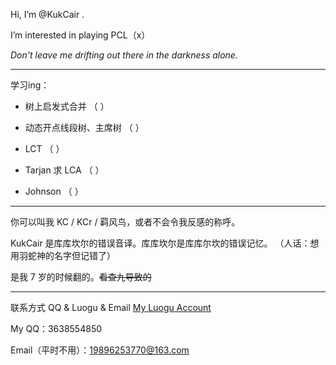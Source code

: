Hi, I’m @KukCair .

I’m interested in playing PCL（x）

_Don't leave me drifting out there in the darkness alone._

---

学习ing：

- 树上启发式合并                  （  ）

- 动态开点线段树、主席树           （  ）

- LCT                            （  ）

- Tarjan 求 LCA                  （  ）

- Johnson                        （  ）

---

你可以叫我 KC / KCr / 羁风鸟，或者不会令我反感的称呼。

KukCair 是库库坎尔的错误音译。库库坎尔是库库尔坎的错误记忆。
（人话：想用羽蛇神的名字但记错了）

是我 7 岁的时候翻的。~~看查九导致的~~

---

联系方式 QQ & Luogu & Email
[My Luogu Account](https://www.luogu.com/767449)

My QQ：3638554850

Email（平时不用）：19896253770@163.com
